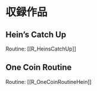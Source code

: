 
# 収録作品
## Hein’s Catch Up
Routine: [[R_HeinsCatchUp]]
## One Coin Routine
Routine: [[R_OneCoinRoutineHein]]
